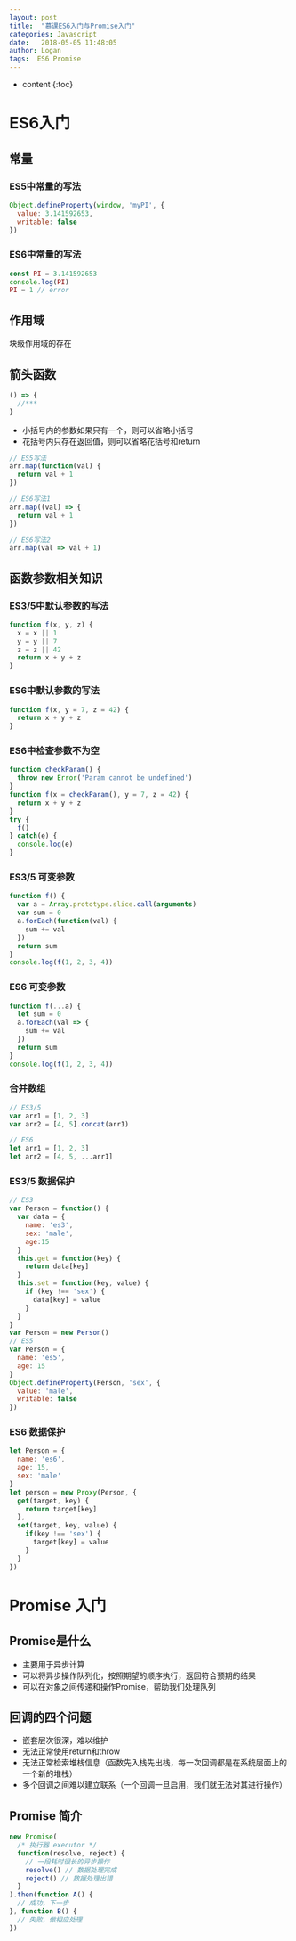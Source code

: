 ```yaml
---
layout: post
title:  "慕课ES6入门与Promise入门"
categories: Javascript
date:   2018-05-05 11:48:05
author: Logan
tags:  ES6 Promise
---
```


* content
{:toc}

# ES6入门

## 常量

### ES5中常量的写法

```js
Object.defineProperty(window, 'myPI', {
  value: 3.141592653,
  writable: false
})
```

### ES6中常量的写法

```js
const PI = 3.141592653
console.log(PI)
PI = 1 // error
```

## 作用域

块级作用域的存在

## 箭头函数

```js
() => {
  //***
}
```

- 小括号内的参数如果只有一个，则可以省略小括号
- 花括号内只存在返回值，则可以省略花括号和return

```js
// ES5写法
arr.map(function(val) {
  return val + 1
})

// ES6写法1
arr.map((val) => {
  return val + 1
})

// ES6写法2
arr.map(val => val + 1)
```





## 函数参数相关知识

### ES3/5中默认参数的写法

```js
function f(x, y, z) {
  x = x || 1
  y = y || 7
  z = z || 42
  return x + y + z
}
```

### ES6中默认参数的写法

```js
function f(x, y = 7, z = 42) {
  return x + y + z
}
```

### ES6中检查参数不为空

```js
function checkParam() {
  throw new Error('Param cannot be undefined')
}
function f(x = checkParam(), y = 7, z = 42) {
  return x + y + z
}
try {
  f()
} catch(e) {
  console.log(e)
}
```

### ES3/5 可变参数

```js
function f() {
  var a = Array.prototype.slice.call(arguments)
  var sum = 0
  a.forEach(function(val) {
    sum += val
  })
  return sum
}
console.log(f(1, 2, 3, 4))
```

### ES6 可变参数

```js
function f(...a) {
  let sum = 0
  a.forEach(val => {
    sum += val
  })
  return sum
}
console.log(f(1, 2, 3, 4))
```

### 合并数组

```js
// ES3/5
var arr1 = [1, 2, 3]
var arr2 = [4, 5].concat(arr1)

// ES6
let arr1 = [1, 2, 3]
let arr2 = [4, 5, ...arr1]
```

### ES3/5 数据保护

```js
// ES3
var Person = function() {
  var data = {
    name: 'es3',
    sex: 'male',
    age:15
  }
  this.get = function(key) {
    return data[key]
  }
  this.set = function(key, value) {
    if (key !== 'sex') {
      data[key] = value
    }
  }
}
var Person = new Person()
// ES5
var Person = {
  name: 'es5',
  age: 15
}
Object.defineProperty(Person, 'sex', {
  value: 'male',
  writable: false
})
```

### ES6 数据保护

```js
let Person = {
  name: 'es6',
  age: 15,
  sex: 'male'
}
let person = new Proxy(Person, {
  get(target, key) {
    return target[key]
  },
  set(target, key, value) {
    if(key !== 'sex') {
      target[key] = value
    }
  }
})
```

# Promise 入门

## Promise是什么

- 主要用于异步计算
- 可以将异步操作队列化，按照期望的顺序执行，返回符合预期的结果
- 可以在对象之间传递和操作Promise，帮助我们处理队列

## 回调的四个问题

- 嵌套层次很深，难以维护
- 无法正常使用return和throw
- 无法正常检索堆栈信息（函数先入栈先出栈，每一次回调都是在系统层面上的一个新的堆栈）
- 多个回调之间难以建立联系（一个回调一旦启用，我们就无法对其进行操作）

## Promise 简介

```js
new Promise(
  /* 执行器 executor */
  function(resolve, reject) {
    // 一段耗时很长的异步操作
    resolve() // 数据处理完成
    reject() // 数据处理出错
  }
).then(function A() {
  // 成功，下一步
}, function B() {
  // 失败，做相应处理
})
```

